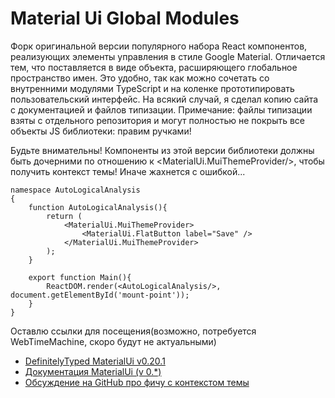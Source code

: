 # Material Ui Global Modules

Форк оригинальной версии популярного набора React компонентов, реализующих элементы управления в стиле Google Material. Отличается тем, что поставляется в виде объекта, расширяющего глобальное пространство имен. Это удобно, так как можно сочетать со внутренними модулями TypeScript и на коленке прототипировать пользовательский интерфейс. На всякий случай, я сделал копию сайта с документацией и файлов типизации. Примечание: файлы типизации взяты с отдельного репозитория и могут полностью не покрыть все объекты JS библиотеки: правим ручками!

Будьте внимательны! Компоненты из этой версии библиотеки должны быть дочерними по отношению к <MaterialUi.MuiThemeProvider/>, чтобы получить контекст темы! Иначе жахнется с ошибкой...

```
namespace AutoLogicalAnalysis
{
    function AutoLogicalAnalysis(){
        return (
            <MaterialUi.MuiThemeProvider>
                <MaterialUi.FlatButton label="Save" />
            </MaterialUi.MuiThemeProvider>
        );
    }

    export function Main(){
        ReactDOM.render(<AutoLogicalAnalysis/>, document.getElementById('mount-point'));
    }
}
```

Оставлю ссылки для посещения(возможно, потребуется WebTimeMachine, скоро будут не актуальными)
  - [DefinitelyTyped MaterialUi v0.20.1](https://github.com/DefinitelyTyped/DefinitelyTyped/tree/master/types/material-ui)
  - [Документация MaterialUi (v 0.*)](https://v0.material-ui.com/)
  - [Обсуждение на GitHub про фичу с контекстом темы](https://github.com/mui-org/material-ui/issues/686)
